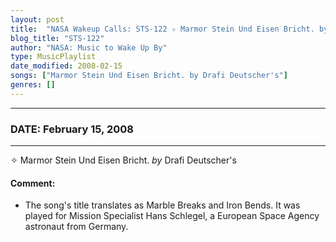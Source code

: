 ```yaml
---
layout: post
title:  "NASA Wakeup Calls: STS-122 ✧ Marmor Stein Und Eisen Bricht. by Drafi Deutscher's ✧ February 15, 2008"
blog_title: "STS-122"
author: "NASA: Music to Wake Up By"
type: MusicPlaylist
date_modified: 2008-02-15
songs: ["Marmor Stein Und Eisen Bricht. by Drafi Deutscher's"]
genres: []
---
```


----
### DATE: February 15, 2008
----
✧ Marmor Stein Und Eisen Bricht. *by* Drafi Deutscher's  

#### Comment:
* The song's title translates as Marble Breaks and Iron Bends. It was played for Mission Specialist Hans Schlegel, a European Space Agency astronaut from Germany.



<br/>
<center>
	<a target="_blank"
	   href="https://twitter.com/intent/tweet?hashtags=Space,NASA,Playlist,NASAWakeupCalls,SpaceProgram&text=🚀 {{ page.author}}, '{{ page.songs.first }}' {{ page.title }}, {{ page.date | date: '%B %d, %Y' }}, {{ site.url }}{{ page.url }}&via=nasawakeupcalls"><i class="fab fa-twitter" title="Tweet this page" alt="Tweet this page" style="font-size: 1.3em;"></i></a>
	&nbsp; 	<i class="fas fa-user-astronaut" style="font-size: 1.5em;"></i> &nbsp;
    <a id="custom_amazon_link"
       type="amzn" search="#"
       category="popular music">
    <i class="fab fa-amazon" style="font-size: 1.3em;"></i></a>
</center>

<!-- Randomly resolve an individual entry from a song array -->
<script src="/assets/javascript/seedrandom.min.js"></script>
<script>
  var wake_me_up = ["Marmor Stein Und Eisen Bricht. by Drafi Deutscher's"];
  var prng = new Math.seedrandom();
  function randomSong() {
    song = wake_me_up[Math.floor(Math.random() * wake_me_up.length)];
    var amazon_link = document.getElementById("custom_amazon_link");
    amazon_link.setAttribute("search", song);
  }
  window.onload = randomSong();
</script>
